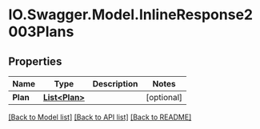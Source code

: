# IO.Swagger.Model.InlineResponse2003Plans
## Properties

Name | Type | Description | Notes
------------ | ------------- | ------------- | -------------
**Plan** | [**List&lt;Plan&gt;**](Plan.md) |  | [optional] 

[[Back to Model list]](../README.md#documentation-for-models) [[Back to API list]](../README.md#documentation-for-api-endpoints) [[Back to README]](../README.md)

